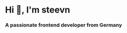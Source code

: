 <h1 align="left">Hi 👋, I'm steevn</h1>
<h3 align="left">A passionate frontend developer from Germany</h3>
